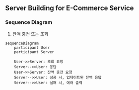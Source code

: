## Server Building for E-Commerce Service

### Sequence Diagram

1. 잔액 충전 또는 조회
```mermaid
sequenceDiagram
    participant User
    participant Server

    User->>Server: 조회 요청
    Server-->>User: 응답
    User->>Server: 잔액 충전 요청
    Server-->>User: 성공 시, 업데이트된 잔액 응답
    Server-->>User: 실패 시, 에러 출력
